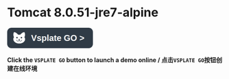 # Tomcat 8.0.51-jre7-alpine

<a href="https://www.vsplate.com/?docker-compose=https://github.com/vsplate/dcenvs/tomcat/8.0.51-jre7-alpine"><img alt="VSPLATE GO" src="https://raw.githubusercontent.com/vsplate/images/master/vsgo_btn.png" width="200px"></a>

**Click the `VSPLATE GO` button to launch a demo online / 点击`VSPLATE GO`按钮创建在线环境**